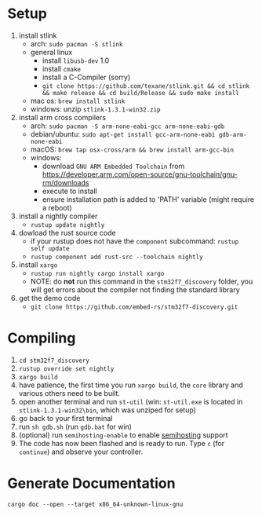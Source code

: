 # Setup

1. install stlink
    * arch: `sudo pacman -S stlink`
    * general linux
        * install `libusb-dev` 1.0
        * install `cmake`
        * install a C-Compiler (sorry)
        * `git clone https://github.com/texane/stlink.git && cd stlink && make release && cd build/Release && sudo make install`
    * mac os: `brew install stlink`
    * windows: unzip `stlink-1.3.1-win32.zip`
2. install arm cross compilers
    * arch: `sudo pacman -S arm-none-eabi-gcc arm-none-eabi-gdb`
    * debian/ubuntu: `sudo apt-get install gcc-arm-none-eabi gdb-arm-none-eabi`
    * macOS: `brew tap osx-cross/arm && brew install arm-gcc-bin`
    * windows:
        * download `GNU ARM Embedded Toolchain` from https://developer.arm.com/open-source/gnu-toolchain/gnu-rm/downloads
        * execute to install
        * ensure installation path is added to 'PATH' variable (might require a reboot)
3. install a nightly compiler
    * `rustup update nightly`
4. dowload the rust source code
    * if your rustup does not have the `component` subcommand: `rustup self update`
    * `rustup component add rust-src --toolchain nightly`
5. install `xargo`
    * `rustup run nightly cargo install xargo`
    * NOTE: do **not** run this command in the `stm32f7_discovery` folder, you will get errors about the compiler not finding the standard library
6. get the demo code
    * `git clone https://github.com/embed-rs/stm32f7-discovery.git`

# Compiling

1. `cd stm32f7_discovery`
2. `rustup override set nightly`
3. `xargo build`
4. have patience, the first time you run `xargo build`, the `core` library and various others need to be built.
5. open another terminal and run `st-util` (win: `st-util.exe` is located in `stlink-1.3.1-win32\bin`, which was unziped for setup)
6. go back to your first terminal
7. run `sh gdb.sh` (run `gdb.bat` for win)
8. (optional) run `semihosting-enable` to enable [semihosting](http://embed.rs/articles/2016/semi-hosting-rust/) support
9. The code has now been flashed and is ready to run. Type `c` (for `continue`) and observe your controller.

# Generate Documentation

`cargo doc --open --target x86_64-unknown-linux-gnu`
